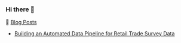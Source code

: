 ### Hi there 👋

<!--
**brianlkuo/brianlkuo** is a ✨ _special_ ✨ repository because its `README.md` (this file) appears on your GitHub profile.

Here are some ideas to get you started:

- 🔭 I’m currently working on ...
- 🌱 I’m currently learning ...
- 👯 I’m looking to collaborate on ...
- 🤔 I’m looking for help with ...
- 💬 Ask me about ...
- 📫 How to reach me: ...
- 😄 Pronouns: ...
- ⚡ Fun fact: ...
-->

📝 [Blog Posts](https://nycdatascience.com/blog/author/brian-kuo/)
* [Building an Automated Data Pipeline for Retail Trade Survey Data](https://nycdatascience.com/blog/meetup/building-an-automated-data-pipeline-for-retail-trade-survey-data/g)

